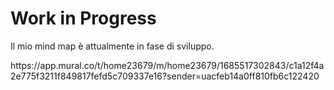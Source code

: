 <html>
    <h1>Work in Progress</h1>
    <p>Il mio mind map è attualmente in fase di sviluppo.</p>
    https://app.mural.co/t/home23679/m/home23679/1685517302843/c1a12f4a2e775f3211f849817fefd5c709337e16?sender=uacfeb14a0ff810fb6c122420
</html>
